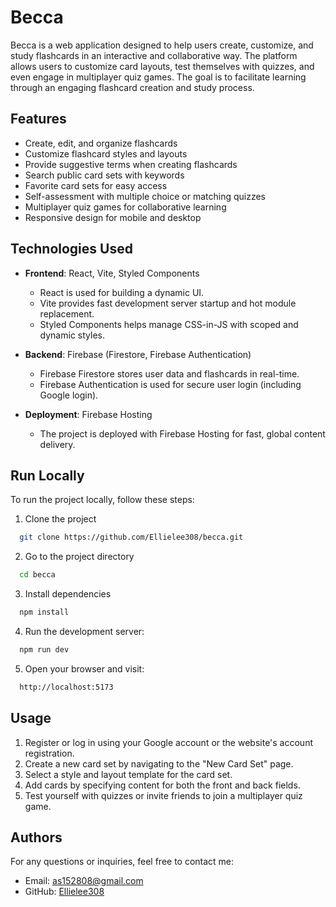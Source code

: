 # Becca

Becca is a web application designed to help users create, customize, and study flashcards in an interactive and collaborative way. The platform allows users to customize card layouts, test themselves with quizzes, and even engage in multiplayer quiz games. The goal is to facilitate learning through an engaging flashcard creation and study process.

## Features

- Create, edit, and organize flashcards
- Customize flashcard styles and layouts
- Provide suggestive terms when creating flashcards
- Search public card sets with keywords
- Favorite card sets for easy access
- Self-assessment with multiple choice or matching quizzes
- Multiplayer quiz games for collaborative learning
- Responsive design for mobile and desktop

## Technologies Used

- **Frontend**: React, Vite, Styled Components
  - React is used for building a dynamic UI.
  - Vite provides fast development server startup and hot module replacement.
  - Styled Components helps manage CSS-in-JS with scoped and dynamic styles.
- **Backend**: Firebase (Firestore, Firebase Authentication)

  - Firebase Firestore stores user data and flashcards in real-time.
  - Firebase Authentication is used for secure user login (including Google login).

- **Deployment**: Firebase Hosting
  - The project is deployed with Firebase Hosting for fast, global content delivery.

## Run Locally

To run the project locally, follow these steps:

1. Clone the project

```bash
  git clone https://github.com/Ellielee308/becca.git
```

2. Go to the project directory

```bash
  cd becca
```

3. Install dependencies

```bash
  npm install
```

4. Run the development server:

```bash
  npm run dev
```

5. Open your browser and visit:

```bash
  http://localhost:5173
```

## Usage

1. Register or log in using your Google account or the website's account registration.
2. Create a new card set by navigating to the "New Card Set" page.
3. Select a style and layout template for the card set.
4. Add cards by specifying content for both the front and back fields.
5. Test yourself with quizzes or invite friends to join a multiplayer quiz game.

## Authors

For any questions or inquiries, feel free to contact me:

- Email: as152808@gmail.com
- GitHub: [Ellielee308](https://github.com/Ellielee308)
